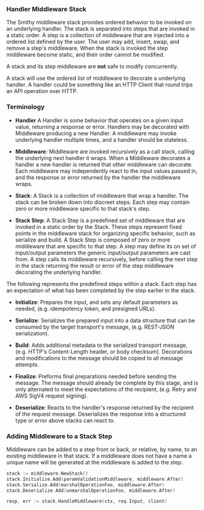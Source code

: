 ### Handler Middleware Stack

The Smithy middleware stack provides ordered behavior to be invoked on an
underlying handler. The stack is separated into steps that are invoked in a
static order. A step is a collection of middleware that are injected into a
ordered list defined by the user. The user may add, insert, swap, and remove a
step's middleware. When the stack is invoked the step middleware become static,
and their order cannot be modified.

A stack and its step middleware are **not** safe to modify concurrently.

A stack will use the ordered list of middleware to decorate a underlying
handler. A handler could be something like an HTTP Client that round trips an
API operation over HTTP. 

### Terminology

* **Handler** A Handler is some behavior that operates on a given input value,
  returning a response or error. Handlers may be decorated with Middleware
  producing a new Handler. A middleware may invoke underlying handler multiple
  times, and a handler should be stateless.

* **Middleware**: Middleware are invoked recursively as a call stack, calling the
  underlying next handler it wraps. When a Middleware decorates a handler a new
  handler is returned that other middleware can decorate. Each middleware may
  independently react to the input values passed in, and the response or error
  returned by the handler the middleware wraps.

* **Stack**: A Stack is a collection of middleware that wrap a handler. The
  stack can be broken down into discreet steps. Each step may contain zero or
  more middleware specific to that stack's step.

* **Stack Step**: A Stack Step is a predefined set of middleware that are invoked in a
  static order by the Stack. These steps represent fixed points in the
  middleware stack for organizing specific behavior, such as serialize and
  build. A Stack Step is composed of zero or more middleware that are specific
  to that step. A step may define its on set of input/output parameters the
  generic input/output parameters are cast from. A step calls its middleware
  recursively, before calling the next step in the stack returning the result or
  error of the step middleware decorating the underlying handler.

The following represents the predefined steps within a stack. Each step has an
expectation of what has been completed by the step earlier in the stack. 

* **Initialize**: Prepares the input, and sets any default parameters as
  needed, (e.g. idempotency token, and presigned URLs).

* **Serialize**: Serializes the prepared input into a data structure that can
  be consumed by the target transport's message, (e.g. REST-JSON serialization).

* **Build**: Adds additional metadata to the serialized transport message,
  (e.g. HTTP's Content-Length header, or body checksum). Decorations and
  modifications to the message should be copied to all message attempts.

* **Finalize**: Preforms final preparations needed before sending the message.
  The message should already be complete by this stage, and is only alternated
  to meet the expectations of the recipient, (e.g. Retry and AWS SigV4 request
  signing).

* **Deserialize**: Reacts to the handler's response returned by the recipient
  of the request message. Deserializes the response into a structured type or
  error above stacks can react to.

  
### Adding Middleware to a Stack Step

Middleware can be added to a step front or back, or relative, by name, to an
existing middleware in that stack. If a middleware does not have a name a
unique name will be generated at the middleware is added to the step.


```go
stack := middleware.NewStack()
stack.Initialize.Add(paramValidationMiddleware, middleware.After)
stack.Serialize.Add(marshalOperationFoo, middleware.After)
stack.Deserialize.Add(unmarshalOperationFoo, middleware.After)

resp, err := stack.HandleMiddleware(ctx, req.Input, client)
```
